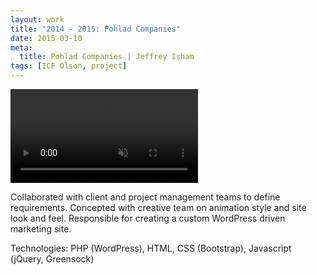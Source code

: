 ```yaml
---
layout: work
title: "2014 - 2015: Pohlad Companies"
date: 2015-03-10
meta:
  title: Pohlad Companies | Jeffrey Isham
tags: [ICF Olson, project]
---
```


<div class="img-thumbnail mb-3">
  <div class="ratio ratio-16x9">
    <video autoplay="" loop="" muted="" src="/assets/videos/pohlad.mp4" playsinline=""></video>
  </div>
</div>

<p>Collaborated with client and project management teams to define requirements. Concepted with creative team on animation style and site look and feel. Responsible for creating a custom WordPress driven marketing site.</p>
<p class="small">Technologies: PHP (WordPress), HTML, CSS (Bootstrap), Javascript (jQuery, Greensock)</p>
